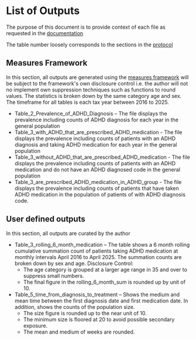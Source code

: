 # List of Outputs

The purpose of this document is to provide context of each file as requested in the [documentation](https://docs.opensafely.org/using-opensafely/viewing-and-releasing-outputs/viewing-and-releasing-with-airlock/how-tos/create-and-submit-a-release-request/)

The table number loosely corresponds to the sections in the [protocol](https://github.com/opensafely/ADHD-Pre-and-Post-Covid/blob/1336ee91b49d90877f221f92d16f00183e47e167/protocol%20/README.md)

## Measures Framework
In this section, all outputs are generated using the [measures framework](https://docs.opensafely.org/ehrql/explanation/measures/) will be subject to the framework's own disclosure control i.e. the author will not no implement own suppression techniques such as functions to round values. The statistics is broken down by the same category age and sex. The timeframe for all tables is each tax year between 2016 to 2025.  

* Table_2_Prevalence_of_ADHD_Diagnosis – The file displays the prevalence including counts of ADHD diagnosis for each year in the general population
* Table_3_with_ADHD_that_are_prescribed_ADHD_medication - The file displays the prevalence including counts of patients with an ADHD diagnosis and taking ADHD medication for each year in the general population
* Table_3_without_ADHD_that_are_prescribed_ADHD_medication - The file displays the prevalence including counts of patients with an ADHD medication and do not have an ADHD diagnosed code in the general population
* Table_3_are_prescribed_ADHD_medication_in_ADHD_group - The file displays the prevalence including counts of patients that have taken ADHD medication in the population of patients of with ADHD diagnosis code.

## User defined outputs
In this section, all outputs are curated by the author

* Table_3_rolling_6_month_medication – The table shows a 6 month rolling cumulative summation count of patients taking ADHD medication at monthly intervals April 2016 to April 2025. The summation counts are broken down by sex and age. Disclosure Control:
    * The age category is grouped at a larger age range in 35 and over to suppress small numbers.
    * The final figure in the rolling_6_month_sum is rounded up by unit of 10.
* Table_5_time_from_diagnosis_to_treatment – Shows the medium and mean time between the first diagnosis date and first medication date. In addition, shows the counts of the population size.
    * The size figure is rounded up to the near unit of 10.
    * The minimum size is floored at 20 to avoid possible secondary exposure.
    * The mean and medium of weeks are rounded.